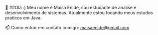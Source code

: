 👋 ##Olá :)
Meu nome é Maisa Enide, sou estudante de analise e desenvolvimento de sistemas. Atualmente estou focando meus estudos praticos em Java.

📫 Como entrar em contato comigo: maisaenide@gmail.com

<!---
MaisaEnide/MaisaEnide is a ✨ special ✨ repository because its `README.md` (this file) appears on your GitHub profile.
You can click the Preview link to take a look at your changes.
--->
